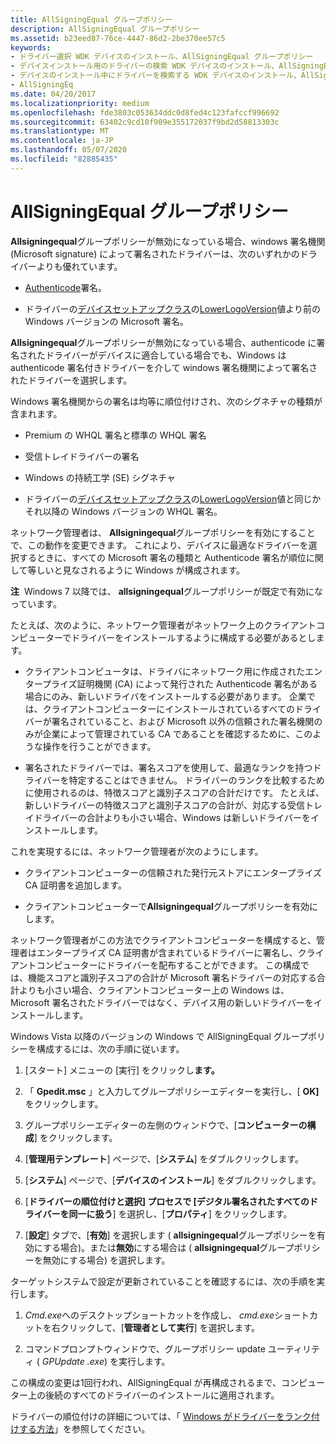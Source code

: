 ```yaml
---
title: AllSigningEqual グループポリシー
description: AllSigningEqual グループポリシー
ms.assetid: b23eed87-76ce-4447-86d2-2be370ee57c5
keywords:
- ドライバー選択 WDK デバイスのインストール、AllSigningEqual グループポリシー
- デバイスインストール用のドライバーの検索 WDK デバイスのインストール、AllSigningEqual グループポリシー
- デバイスのインストール中にドライバーを検索する WDK デバイスのインストール、AllSigningEqual グループポリシー
- AllSigningEq
ms.date: 04/20/2017
ms.localizationpriority: medium
ms.openlocfilehash: fde3803c053634ddc0d8fed4c123fafccf996692
ms.sourcegitcommit: 63402c9cd10f909e355172037f9bd2d58813303c
ms.translationtype: MT
ms.contentlocale: ja-JP
ms.lasthandoff: 05/07/2020
ms.locfileid: "82885435"
---
```

# <a name="allsigningequal-group-policy"></a>AllSigningEqual グループポリシー


**Allsigningequal**グループポリシーが無効になっている場合、windows 署名機関 (Microsoft signature) によって署名されたドライバーは、次のいずれかのドライバーよりも優れています。

-   [Authenticode](authenticode.md)署名。

-   ドライバーの[デバイスセットアップクラス](device-setup-classes.md)の[LowerLogoVersion](lowerlogoversion.md)値より前の Windows バージョンの Microsoft 署名。

**Allsigningequal**グループポリシーが無効になっている場合、authenticode に署名されたドライバーがデバイスに適合している場合でも、Windows は authenticode 署名付きドライバーを介して windows 署名機関によって署名されたドライバーを選択します。

Windows 署名機関からの署名は均等に順位付けされ、次のシグネチャの種類が含まれます。

-   Premium の WHQL 署名と標準の WHQL 署名

-   受信トレイドライバーの署名

-   Windows の持続工学 (SE) シグネチャ

-   ドライバーの[デバイスセットアップクラス](device-setup-classes.md)の[LowerLogoVersion](lowerlogoversion.md)値と同じかそれ以降の Windows バージョンの WHQL 署名。

ネットワーク管理者は、 **Allsigningequal**グループポリシーを有効にすることで、この動作を変更できます。 これにより、デバイスに最適なドライバーを選択するときに、すべての Microsoft 署名の種類と Authenticode 署名が順位に関して等しいと見なされるように Windows が構成されます。

**注**  Windows 7 以降では、 **allsigningequal**グループポリシーが既定で有効になっています。

 

たとえば、次のように、ネットワーク管理者がネットワーク上のクライアントコンピューターでドライバーをインストールするように構成する必要があるとします。

-   クライアントコンピュータは、ドライバにネットワーク用に作成されたエンタープライズ証明機関 (CA) によって発行された Authenticode 署名がある場合にのみ、新しいドライバをインストールする必要があります。 企業では、クライアントコンピューターにインストールされているすべてのドライバーが署名されていること、および Microsoft 以外の信頼された署名機関のみが企業によって管理されている CA であることを確認するために、このような操作を行うことができます。

-   署名されたドライバーでは、署名スコアを使用して、最適なランクを持つドライバーを特定することはできません。 ドライバーのランクを比較するために使用されるのは、特徴スコアと識別子スコアの合計だけです。 たとえば、新しいドライバーの特徴スコアと識別子スコアの合計が、対応する受信トレイドライバーの合計よりも小さい場合、Windows は新しいドライバーをインストールします。

これを実現するには、ネットワーク管理者が次のようにします。

-   クライアントコンピューターの信頼された発行元ストアにエンタープライズ CA 証明書を追加します。

-   クライアントコンピューターで**Allsigningequal**グループポリシーを有効にします。

ネットワーク管理者がこの方法でクライアントコンピューターを構成すると、管理者はエンタープライズ CA 証明書が含まれているドライバーに署名し、クライアントコンピューターにドライバーを配布することができます。 この構成では、機能スコアと識別子スコアの合計が Microsoft 署名ドライバーの対応する合計よりも小さい場合、クライアントコンピューター上の Windows は、Microsoft 署名されたドライバーではなく、デバイス用の新しいドライバーをインストールします。

Windows Vista 以降のバージョンの Windows で AllSigningEqual グループポリシーを構成するには、次の手順に従います。

1.  [スタート] メニューの [実行] をクリックし**ます。**

2.  「 **Gpedit.msc** 」と入力してグループポリシーエディターを実行し、[ **OK]** をクリックします。

3.  グループポリシーエディターの左側のウィンドウで、[**コンピューターの構成**] をクリックします。

4.  [**管理用テンプレート**] ページで、[**システム**] をダブルクリックします。

5.  [**システム**] ページで、[**デバイスのインストール**] をダブルクリックします。

6.  [**ドライバーの順位付けと選択] プロセスで [デジタル署名されたすべてのドライバーを同一に扱う**] を選択し、[**プロパティ**] をクリックします。

7.  [**設定**] タブで、[**有効**] を選択します ( **allsigningequal**グループポリシーを有効にする場合)。または**無効**にする場合は ( **allsigningequal**グループポリシーを無効にする場合) を選択します。

ターゲットシステムで設定が更新されていることを確認するには、次の手順を実行します。

1.  *Cmd.exe*へのデスクトップショートカットを作成し、 *cmd.exe*ショートカットを右クリックして、[**管理者として実行**] を選択します。

2.  コマンドプロンプトウィンドウで、グループポリシー update ユーティリティ ( *GPUpdate .exe*) を実行します。

この構成の変更は1回行われ、AllSigningEqual が再構成されるまで、コンピューター上の後続のすべてのドライバーのインストールに適用されます。

ドライバーの順位付けの詳細については、「 [Windows がドライバーをランク付けする方法](how-setup-ranks-drivers.md)」を参照してください。

 

 





